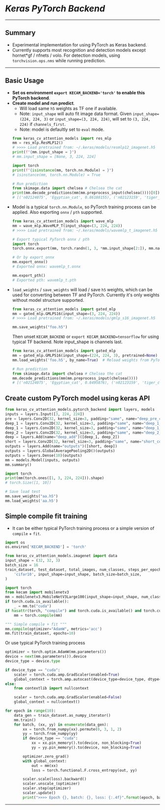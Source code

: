 # ___Keras PyTorch Backend___
***

## Summary
  - Experimental implementation for using PyTorch as Keras backend.
  - Currently supports most recognition and detection models except hornet*gf / nfnets / volo. For detection models, using `torchvision.ops.nms` while running prediction.
***

## Basic Usage
- **Set os environment `export KECAM_BACKEND='torch'` to enable this PyTorch backend**.
- **Create model and run predict**.
  - Will load same `h5` weights as TF one if available.
  - Note: `input_shape` will auto fit image data format. Given `input_shape=(224, 224, 3)` or `input_shape=(3, 224, 224)`, will set to `(3, 224, 224)` if `channels_first`.
  - Note: model is defaultly set to `eval` mode.
  ```py
  from keras_cv_attention_models import res_mlp
  mm = res_mlp.ResMLP12()
  # >>>> Load pretrained from: ~/.keras/models/resmlp12_imagenet.h5
  print(f"{mm.input_shape = }")
  # mm.input_shape = [None, 3, 224, 224]

  import torch
  print(f"{isinstance(mm, torch.nn.Module) = }")
  # isinstance(mm, torch.nn.Module) = True

  # Run prediction
  from skimage.data import chelsea # Chelsea the cat
  print(mm.decode_predictions(mm(mm.preprocess_input(chelsea())))[0])
  # [('n02124075', 'Egyptian_cat', 0.86188155), ('n02123159', 'tiger_cat', 0.05125639), ...]
  ```
- Model is a typical `torch.nn.Module`, so PyTorch training process can be applied. Also exporting `onnx` / `pth` supported.
  ```py
  from keras_cv_attention_models import wave_mlp
  mm = wave_mlp.WaveMLP_T(input_shape=(3, 224, 224))
  # >>>> Load pretrained from: ~/.keras/models/wavemlp_t_imagenet.h5

  # Export typical PyTorch onnx / pth
  import torch
  torch.onnx.export(mm, torch.randn(1, 3, *mm.input_shape[2:]), mm.name + ".onnx")

  # Or by export_onnx
  mm.export_onnx()
  # Exported onnx: wavemlp_t.onnx

  mm.export_pth()
  # Exported pth: wavemlp_t.pth
  ```
- `load_weights` / `save_weights` will load / save `h5` weights, which can be used for converting between TF and PyTorch. Currently it's only weights without model structure supported.
  ```py
  from keras_cv_attention_models import gated_mlp
  mm = gated_mlp.GMLPS16(input_shape=(3, 224, 224))
  # >>>> Load pretrained from: ~/.keras/models/gmlp_s16_imagenet.h5

  mm.save_weights("foo.h5")
  ```
  Then unset `KECAM_BACKEND` or `export KECAM_BACKEND=tensorflow` for using typical TF backend. Note input_shape is channels last.
  ```py
  from keras_cv_attention_models import gated_mlp
  mm = gated_mlp.GMLPS16(input_shape=(224, 224, 3), pretrained=None)  # channels_last input_shape
  mm.load_weights('foo.h5', by_name=True)  # Reload weights from PyTorch backend

  # Run prediction
  from skimage.data import chelsea # Chelsea the cat
  mm.decode_predictions(mm(mm.preprocess_input(chelsea())))
  # [('n02124075', 'Egyptian_cat', 0.8495876), ('n02123159', 'tiger_cat', 0.029945023), ...]
  ```
## Create custom PyTorch model using keras API
  ```py
  from keras_cv_attention_models.pytorch_backend import layers, models
  inputs = layers.Input([3, 224, 224])
  pre = layers.Conv2D(32, kernel_size=3, padding="same", name="deep_pre_conv")(inputs)
  deep_1 = layers.Conv2D(32, kernel_size=3, padding="same", name="deep_1_1_conv")(pre)
  deep_1 = layers.Conv2D(32, kernel_size=3, padding="same", name="deep_1_2_conv")(deep_1)
  deep_2 = layers.Conv2D(32, kernel_size=3, padding="same", name="deep_2_conv")(pre)
  deep = layers.Add(name="deep_add")([deep_1, deep_2])
  short = layers.Conv2D(32, kernel_size=3, padding="same", name="short_conv")(inputs)
  outputs = layers.Add(name="outputs")([short, deep])
  outputs = layers.GlobalAveragePooling2D()(outputs)
  outputs = layers.Dense(10)(outputs)
  mm = models.Model(inputs, outputs)
  mm.summary()

  import torch
  print(mm(torch.ones([1, 3, 224, 224])).shape)
  # torch.Size([1, 10])

  # Save load test
  mm.save_weights("aa.h5")
  mm.load_weights('aa.h5')
  ```
## Simple compile fit training
  - It can be either typical PyTorch training process or a simple version of `compile` + `fit`.
  ```py
  import os
  os.environ['KECAM_BACKEND'] = 'torch'

  from keras_cv_attention_models.imagenet import data
  input_shape = (32, 32, 3)
  batch_size = 16
  train_dataset, test_dataset, total_images, num_classes, steps_per_epoch = data.init_dataset(
      'cifar10', input_shape=input_shape, batch_size=batch_size,
  )

  import torch
  from kecam import mobilenetv3
  mm = mobilenetv3.MobileNetV3Large100(input_shape=input_shape, num_classes=num_classes, classifier_activation=None, pretrained=None)
  if torch.cuda.is_available():
      _ = mm.to("cuda")
  if hasattr(torch, "compile") and torch.cuda.is_available() and torch.cuda.get_device_capability()[0] > 6:
      mm = torch.compile(mm)

  """ Simple compile + fit """
  mm.compile(optimizer="AdamW", metrics='acc')
  mm.fit(train_dataset, epochs=10)
  ```
  Or use typical PyTorch training process
  ```py
  optimizer = torch.optim.AdamW(mm.parameters())
  device = next(mm.parameters()).device
  device_type = device.type

  if device_type == "cuda":
      scaler = torch.cuda.amp.GradScaler(enabled=True)
      global_context = torch.amp.autocast(device_type=device_type, dtype=torch.float16)
  else:
      from contextlib import nullcontext

      scaler = torch.cuda.amp.GradScaler(enabled=False)
      global_context = nullcontext()

  for epoch in range(10):
      data_gen = train_dataset.as_numpy_iterator()
      mm.train()
      for batch, (xx, yy) in enumerate(data_gen):
          xx = torch.from_numpy(xx).permute(0, 3, 1, 2)
          yy = torch.from_numpy(yy)
          if device_type == "cuda":
              xx = xx.pin_memory().to(device, non_blocking=True)
              yy = yy.pin_memory().to(device, non_blocking=True)

          optimizer.zero_grad()
          with global_context:
              out = mm(xx)
              loss = torch.functional.F.cross_entropy(out, yy)

          scaler.scale(loss).backward()
          scaler.unscale_(optimizer)
          scaler.step(optimizer)
          scaler.update()
          print(">>>> Epoch {}, batch: {}, loss: {:.4f}".format(epoch, batch, loss.item()))
  ```
***
